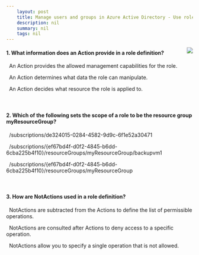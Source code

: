 ```yaml
---
    layout: post
    title: Manage users and groups in Azure Active Directory - Use roles to control resource access
    description: nil
    summary: nil
    tags: nil
---
```



 <a target="_blank" href="https://docs.microsoft.com/en-us/learn/modules/manage-users-and-groups-in-aad/5-manage-aad-roles/"><i class="fas fa-external-link-alt"></i> </a>
 <img align="right" src="https://docs.microsoft.com/en-us/learn/achievements/manage-users-and-groups-in-aad.svg">
####  1. What information does an Action provide in a role definition?


<i class='fas fa-check-square' style='color: Dodgerblue;'></i> &nbsp;&nbsp;An Action provides the allowed management capabilities for the role.

<i class='far fa-square'></i> &nbsp;&nbsp;An Action determines what data the role can manipulate.

<i class='far fa-square'></i> &nbsp;&nbsp;An Action decides what resource the role is applied to.
<br />
<br />
<br />

####  2. Which of the following sets the scope of a role to be the resource group myResourceGroup?


<i class='far fa-square'></i> &nbsp;&nbsp;/subscriptions/de324015-0284-4582-9d9c-6f1e52a30471

<i class='far fa-square'></i> &nbsp;&nbsp;/subscriptions/{ef67bd4f-d0f2-4845-b6dd-6cba225b4f10}/resourceGroups/myResourceGroup/backupvm1

<i class='fas fa-check-square' style='color: Dodgerblue;'></i> &nbsp;&nbsp;/subscriptions/{ef67bd4f-d0f2-4845-b6dd-6cba225b4f10}/resourceGroups/myResourceGroup
<br />
<br />
<br />

####  3. How are NotActions used in a role definition?


<i class='fas fa-check-square' style='color: Dodgerblue;'></i> &nbsp;&nbsp;NotActions are subtracted from the Actions to define the list of permissible operations.

<i class='far fa-square'></i> &nbsp;&nbsp;NotActions are consulted after Actions to deny access to a specific operation.

<i class='far fa-square'></i> &nbsp;&nbsp;NotActions allow you to specify a single operation that is not allowed.
<br />
<br />
<br />
